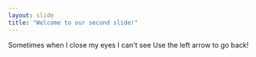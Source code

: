 ```yaml
---
layout: slide
title: "Welcome to our second slide!"
---
```

Sometimes when I close my eyes I can't see
Use the left arrow to go back!
